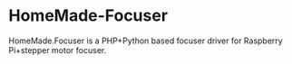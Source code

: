 # HomeMade-Focuser

HomeMade.Focuser is a PHP+Python based focuser driver for Raspberry Pi+stepper motor focuser.

